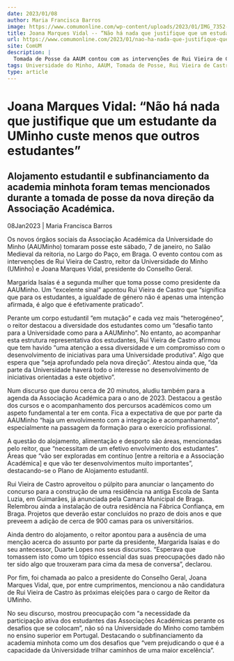 ```yaml
---
date: 2023/01/08
author: Maria Francisca Barros
image: https://www.comumonline.com/wp-content/uploads/2023/01/IMG_7352-1-1500x1000.jpg
title: Joana Marques Vidal -- “Não há nada que justifique que um estudante da UMinho custe menos que outros estudantes”
url: https://www.comumonline.com/2023/01/nao-ha-nada-que-justifique-que-um-estudante-da-uminho-custe-menos-que-outros-estudantes/
site: ComUM
description: |
  Tomada de Posse da AAUM contou com as intervenções de Rui Vieira de Castro, reitor da UMinho e Joana Marques Vidal, presidente do Conselho Geral.
tags: Universidade do Minho, AAUM, Tomada de Posse, Rui Vieira de Castro, Joana Marques Vidal, alojamento estudantil, 2023, Subfinanciamento
type: article
---
```



# Joana Marques Vidal: “Não há nada que justifique que um estudante da UMinho custe menos que outros estudantes”

## Alojamento estudantil e subfinanciamento da academia minhota foram temas mencionados durante a tomada de posse da nova direção da Associação Académica.

08Jan2023 | Maria Francisca Barros

Os novos órgãos sociais da Associação Académica da Universidade do Minho (AAUMinho) tomaram posse este sábado, 7 de janeiro, no Salão Medieval da reitoria, no Largo do Paço, em Braga. O evento contou com as intervenções de Rui Vieira de Castro, reitor da Universidade do Minho (UMinho) e Joana Marques Vidal, presidente do Conselho Geral.

Margarida Isaías é a segunda mulher que toma posse como presidente da AAUMinho. Um “excelente sinal” apontou Rui Vieira de Castro que “significa que para os estudantes, a igualdade de género não é apenas uma intenção afirmada, é algo que é efetivamente praticado”.

Perante um corpo estudantil “em mutação” e cada vez mais “heterogéneo”, o reitor destacou a diversidade dos estudantes como um “desafio tanto para a Universidade como para a AAUMinho”. No entanto, ao acompanhar esta estrutura representativa dos estudantes, Rui Vieira de Castro afirmou que tem havido “uma atenção a essa diversidade e um compromisso com o desenvolvimento de iniciativas para uma Universidade produtiva”. Algo que espera que “seja aprofundado pela nova direção”. Atestou ainda que, “da parte da Universidade haverá todo o interesse no desenvolvimento de iniciativas orientadas a este objetivo”.

Num discurso que durou cerca de 20 minutos, aludiu também para a agenda da Associação Académica para o ano de 2023. Destacou a gestão dos cursos e o acompanhamento dos percursos académicos como um aspeto fundamental a ter em conta. Fica a expectativa de que por parte da AAUMinho “haja um envolvimento com a integração e acompanhamento”, especialmente na passagem da formação para o exercício profissional.

A questão do alojamento, alimentação e desporto são áreas, mencionadas pelo reitor, que “necessitam de um efetivo envolvimento dos estudantes”. Áreas que “vão ser exploradas em contínuo [entre a reitoria e a Associação Académica] e que vão ter desenvolvimentos muito importantes”, destacando-se o Plano de Alojamento estudantil.

Rui Vieira de Castro aproveitou o púlpito para anunciar o lançamento do concurso para a construção de uma residência na antiga Escola de Santa Luzia, em Guimarães, já anunciada pela Camara Municipal de Braga. Relembrou ainda a instalação de outra residência na Fábrica Confiança, em Braga. Projetos que deverão estar concluídos no prazo de dois anos e que preveem a adição de cerca de 900 camas para os universitários.

Ainda dentro do alojamento, o reitor apontou para a ausência de uma menção acerca do assunto por parte da presidente, Margarida Isaías e do seu antecessor, Duarte Lopes nos seus discursos. “Esperava que tomassem isto como um tópico essencial das suas preocupações dado não ter sido algo que trouxeram para cima da mesa de conversa”, declarou.

Por fim, foi chamada ao palco a presidente do Conselho Geral, Joana Marques Vidal, que, por entre cumprimentos, mencionou a não candidatura de Rui Vieira de Castro às próximas eleições para o cargo de Reitor da UMinho.

No seu discurso, mostrou preocupação com “a necessidade da participação ativa dos estudantes das Associações Académicas perante os desafios que se colocam”, não só na Universidade do Minho como também no ensino superior em Portugal. Destacando o subfinanciamento da academia minhota como um dos desafios que “vem prejudicando o que é a capacidade da Universidade trilhar caminhos de uma maior excelência”.
